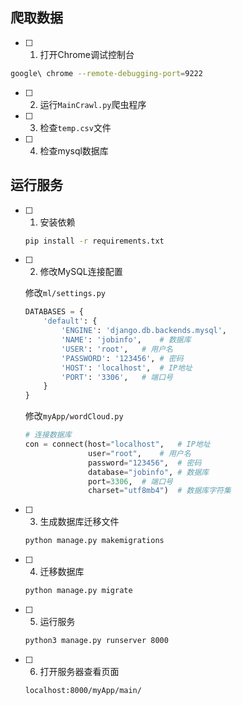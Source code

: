 ## 爬取数据

- [ ]  1. 打开Chrome调试控制台

  ```bash
  google\ chrome --remote-debugging-port=9222 
  ```

- [ ] 2. 运行`MainCrawl.py`爬虫程序

- [ ] 3. 检查`temp.csv`文件

- [ ] 4. 检查mysql数据库



## 运行服务

- [ ] 1. 安装依赖

	```bash
	pip install -r requirements.txt
	```

- [ ] 2. 修改MySQL连接配置

  修改`ml/settings.py`

  ```python
  DATABASES = {
      'default': {
          'ENGINE': 'django.db.backends.mysql',
          'NAME': 'jobinfo',	# 数据库
          'USER': 'root',	# 用户名
          'PASSWORD': '123456',	# 密码
          'HOST': 'localhost',	# IP地址
          'PORT': '3306',	# 端口号
      }
  }
  ```

  修改`myApp/wordCloud.py`

  ```python
  # 连接数据库
  con = connect(host="localhost",	# IP地址
                user="root",	# 用户名
                password="123456",	# 密码
                database="jobinfo",	# 数据库
                port=3306,	# 端口号
                charset="utf8mb4")	# 数据库字符集
  ```

- [ ] 3. 生成数据库迁移文件

  ```bash
  python manage.py makemigrations
  ```

- [ ] 4. 迁移数据库

  ```bash
  python manage.py migrate
  ```

- [ ] 5. 运行服务

  ```bash
  python3 manage.py runserver 8000
  ```

- [ ] 6. 打开服务器查看页面

  ```http
  localhost:8000/myApp/main/
  ```

  
